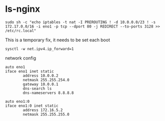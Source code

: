 # ls-nginx

```
sudo sh -c "echo iptables -t nat -I PREROUTING ! -d 10.0.0.0/23 ! -s 172.17.0.0/16 -i eno1 -p tcp --dport 80 -j REDIRECT --to-ports 3128 >> /etc/rc.local"
```
This is a temporary fix, it needs to be set each boot
```
sysctl -w net.ipv4.ip_forward=1
```
network config
```
auto eno1
iface eno1 inet static
        address 10.0.0.2
        netmask 255.255.254.0
        gateway 10.0.0.1
        dns-search ls
        dns-nameservers 8.8.8.8

auto eno1:0
iface eno1:0 inet static
        address 172.16.5.2
        netmask 255.255.255.0
```
